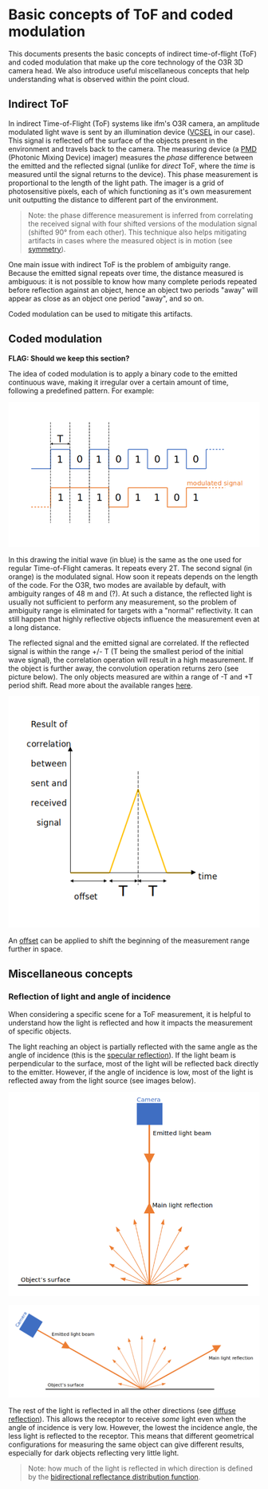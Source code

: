# Basic concepts of ToF and coded modulation

This documents presents the basic concepts of indirect time-of-flight (ToF) and coded modulation that make up the core technology of the O3R 3D camera head. We also introduce useful miscellaneous concepts that help understanding what is observed within the point cloud.

## Indirect ToF
 
In indirect Time-of-Flight (ToF) systems like ifm's O3R camera, an amplitude modulated light wave is sent by an illumination device ([VCSEL](https://en.wikipedia.org/wiki/Vertical-cavity_surface-emitting_laser) in our case). This signal is reflected off the surface of the objects present in the environment and travels back to the camera. The measuring device (a [PMD](https://pmdtec.com/en/technology/time-of-flight/) (Photonic Mixing Device) imager) measures the *phase* difference between the emitted and the reflected signal (unlike for *direct* ToF, where the *time* is measured until the signal returns to the device). This phase measurement is proportional to the length of the light path. The imager is a grid of photosensitive pixels, each of which functioning as it's own measurement unit outputting the distance to different part of the environment. 

> Note: the phase difference measurement is inferred from correlating the received signal with four shifted versions of the modulation signal (shifted 90° from each other). This technique also helps mitigating artifacts in cases where the measured object is in motion (see [symmetry](Filters/symmetryThreshold.md)). 

One main issue with indirect ToF is the problem of ambiguity range. Because the emitted signal repeats over time, the distance measured is ambiguous: it is not possible to know how many complete periods repeated before reflection against an object, hence an object two periods "away" will appear as close as an object one period "away", and so on. 

Coded modulation can be used to mitigate this artifacts. 

## Coded modulation
**FLAG: Should we keep this section?**

The idea of coded modulation is to apply a binary code to the emitted continuous wave, making it irregular over a certain amount of time, following a predefined pattern. For example: 

![Modulated signal](resources/modulated_signal.png)
 
In this drawing the initial wave (in blue) is the same as the one used for regular Time-of-Flight cameras. It repeats every 2T. The second signal (in orange) is the modulated signal. How soon it repeats depends on the length of the code. For the O3R, two modes are available by default, with ambiguity ranges of 48 m and (?). At such a distance, the reflected light is usually not sufficient to perform any measurement, so the problem of ambiguity range is eliminated for targets with a "normal" reflectivity. It can still happen that highly reflective objects influence the measurement even at a long distance. 

The reflected signal and the emitted signal are correlated. If the reflected signal is within the range +/- T (T being the smallest period of the initial wave signal), the correlation operation will result in a high measurement. If the object is further away, the convolution operation returns zero (see picture below). The only objects measured are within a range of -T and +T period shift. Read more about the available ranges [here](AcquisitionSettings/modes.md). 

![Correlation function](resources/correlation.png)

 
 An [offset](AcquisitionSettings/offset.md) can be applied to shift the beginning of the measurement range further in space. 


## Miscellaneous concepts 

### Reflection of light and angle of incidence

When considering a specific scene for a ToF measurement, it is helpful to understand how the light is reflected and how it impacts the measurement of specific objects. 

The light reaching an object is partially reflected with the same angle as the angle of incidence (this is the [specular reflection](https://en.wikipedia.org/wiki/Specular_reflection)). If the light beam is perpendicular to the surface, most of the light will be reflected back directly to the emitter. However, if the angle of incidence is low, most of the light is reflected away from the light source  (see images below).

![Reflective light with perpendicular incidence angle](resources/light_reflection_perp.png)

![Reflective light with low incidence angle](resources/light_reflection_angle.png)

The rest of the light is reflected in all the other directions (see [diffuse reflection](https://en.wikipedia.org/wiki/Diffuse_reflection)). This allows the receptor to receive *some* light even when the angle of incidence is very low. However, the lowest the incidence angle, the less light is reflected to the receptor. This means that different geometrical configurations for measuring the same object can give different results, especially for dark objects reflecting very little light.

> Note: how much of the light is reflected in which direction is defined by the [bidirectional reflectance distribution function](https://en.wikipedia.org/wiki/Bidirectional_reflectance_distribution_function).
